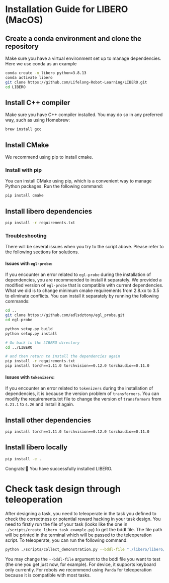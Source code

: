 # Installation Guide for LIBERO (MacOS)

## Create a conda environment and clone the repository
Make sure you have a virtual environment set up to manage dependencies. Here we use conda as an example
```bash
conda create -n libero python=3.8.13
conda activate libero
git clone https://github.com/Lifelong-Robot-Learning/LIBERO.git
cd LIBERO
```

## Install C++ compiler
Make sure you have C++ compiler installed. You may do so in any preferred way, such as using Homebrew:
```bash
brew install gcc
```
## Install CMake
We recommend using pip to install cmake.
### Install with pip
You can install CMake using pip, which is a convenient way to manage Python packages. Run the following command:
```bash
pip install cmake
```


## Install libero dependencies
```bash
pip install -r requirements.txt
```
### Troubleshooting
There will be several issues when you try to the script above. Please refer to the following sections for solutions.
#### Issues with `egl-probe`:
If you encounter an error related to `egl-probe` during the installation of dependencies, you are recommended to install it separately. 
We provided a modified version of `egl-probe` that is compatible with current dependencies. What we did is to change minimum cmake requirements from 2.8.xx to 3.5 to eliminate conflicts. You can install it separately by running the following commands:
```bash
cd ..
git clone https://github.com/adlsdztony/egl_probe.git
cd egl-probe

python setup.py build
python setup.py install

# Go back to the LIBERO directory
cd ../LIBERO

# and then return to install the dependencies again
pip install -r requirements.txt
pip install torch==1.11.0 torchvision==0.12.0 torchaudio==0.11.0
```

#### Issues with `tokenizers`:
If you encounter an error related to `tokenizers` during the installation of dependencies, it is because the version problem of `transformers`. You can modify the requirements.txt file to change the version of `transformers` from `4.21.1` to `4.26` and install it again.

## Install other dependencies
```bash
pip install torch==1.11.0 torchvision==0.12.0 torchaudio==0.11.0
```
## Install libero locally
```bash
pip install -e .
```

Congrats!🎉 You have successfully installed LIBERO.

# Check task design through teleoperation
After designing a task, you need to teleoperate in the task you defined to check the correctness or potential reward hacking in your task design.
You need to firstly run the file of your task (looks like the one in `./scripts/create_libero_task_example.py`) to get the bddl file. The file path will be printed in the terminal which will be passed to the teleoperation script.
To teleoperate, you can run the following command:
```bash
python ./scripts/collect_demonstration.py --bddl-file "./libero/libero/bddl_files/libero_90/KITCHEN_SCENE1_open_the_bottom_drawer_of_the_cabinet.bddl" --device keyboard --robots Panda
```
You may change the `--bddl-file` argument to the bddl file you want to test (the one you get just now, for example). 
For device, it supports keyboard only currently. 
For robots we recommend using `Panda` for teleoperation because it is compatible with most tasks.




